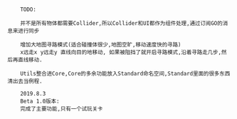 ﻿		TODO:

		并不是所有物体都需要Collider,所以Collider和UI都作为组件处理,通过订阅GO的消息来进行同步

		增加大地图寻路模式(适合碰撞体很少,地图空旷,移动速度快的寻路)
		x远走x y远走y 直线向目的地移动, 如果被阻挡了就开启寻路模式,沿着寻路走几步,然后再直线移动.

		Utils整合进Core,Core的多余功能放入Standard命名空间,Standard里面的很多东西清出去当例程.

		2019.8.3
		Beta 1.0版本:
		完成了主要功能,只有一个试玩关卡



